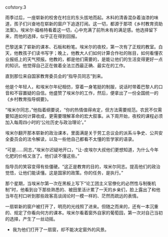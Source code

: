 cofstory.3

雨季过后，一座崭新的校舍在村庄的东头拔地而起。木料的清香混杂着油漆的味道，孩子们兴奋地在崭新的窗户下追逐打闹。这一切，都源于那项《乡村教育资助法案》。埃米尔·福格特看着这一切，心中充满了前所未有的满足感。他选择留下来，而他的选择，似乎正在得到回报。

巴黎送来了崭新的课本、石板和粉笔。埃米尔的夜校，第一次有了正规的教室。白天，他教孩子们读书写字；晚上，他教大人们如何计算合作社的账目，如何看懂农业报纸上的天气预报。他教的，都是他们需要的，是能让他们的生活变得更好一点的知识。他觉得自己正在做着全法兰西最正确、最实在的工作。

直到那位来自国家教育委员会的“指导员同志”到来。

他是个年轻人，和埃米尔年纪相仿，穿着一身笔挺的制服，说话时带着巴黎人的口音和不容置疑的自信。他盛赞了埃米尔的工作，然后，便拿出了一份全国统一的《乡村教育指导纲要》。

“埃米尔同志，”他指着纲要说，“你的热情值得肯定，但方法需要规范。农民不仅需要知道如何计算收成，更需要理解革命的宏大叙事。从下周开始，夜校的课程必须加入每周四小时的‘公社历史与政治理论’。”

埃米尔翻开那本崭新的政治课本，里面满是关于劳工总议会的派系斗争史、公共安全委员会的法令解读，以及一些他自己都看不太懂的哲学家的语录。

“可是……同志，”埃米尔迟疑地开口，“让-皮埃尔大叔他们更想知道，为什么今年化肥的价格又涨了。他们读不懂这些。”

指导员的笑容变得有些僵硬。“这正是教育的目的，埃米尔同志。提高他们的政治觉悟，让他们能读懂。这是国家的政策。你的任务，是执行。”

那个星期，当埃米尔第一次在黑板上写下“论工团主义官僚化的必然性与制衡机制”时，他看到台下那些熟悉的、被田里活计累了一天的乡亲们，脸上露出了和他当年在村口听到那些政客高谈阔论时一模一样的、茫然而疏远的表情。

一扇崭新的窗户被打开了，明亮的光线照了进来。但随之而来的，还有一本沉重的、规定了你看向何方的课本。埃米尔看着窗外自家的葡萄园，第一次对自己当初的选择，产生了一丝动摇。

* 我为他们打开了一扇窗，却不能决定窗外的风景。